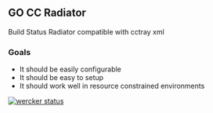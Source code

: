 ## GO CC Radiator

Build Status Radiator compatible with cctray xml

### Goals 
* It should be easily configurable
* It should be easy to setup
* It should work well in resource constrained environments




[![wercker status](https://app.wercker.com/status/99137d90dfa982512fb3f103407f760e/s "wercker status")](https://app.wercker.com/project/bykey/99137d90dfa982512fb3f103407f760e)